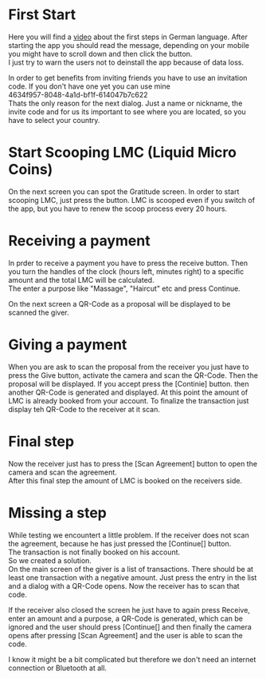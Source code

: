 # First Start

Here you will find a [video](https://youtu.be/52od5pRs2Ns) about the first steps in German language.
After starting the app you should read the message, depending on your mobile you might have to scroll down and then click the button.   
I just try to warn the users not to deinstall the app because of data loss.   

In order to get benefits from inviting friends you have to use an invitation code. If you don't have one yet you can use mine   
4634f957-8048-4a1d-bf1f-614047b7c622   
Thats the only reason for the next dialog. Just a name or nickname, the invite code and for us its important to see where you are located, so you have to select your country.  

# Start Scooping LMC (Liquid Micro Coins)
On the next screen you can spot the Gratitude screen. In order to start scooping LMC, just press the button. LMC is scooped even if you switch of the app, but you have to renew the scoop process every 20 hours. 

# Receiving a payment
In prder to receive a payment you have to press the receive button. Then you turn the handles of the clock (hours left, minutes right) to a specific amount and the total LMC will be calculated.  
The enter a purpose like "Massage", "Haircut" etc and press Continue.  

On the next screen a QR-Code as a proposal will be displayed to be scanned the giver.  

# Giving a payment  
When you are ask to scan the proposal from the receiver you just have to press the Give button, activate the camera and scan the QR-Code. Then the proposal will be displayed. If you accept press the [Continie] button. then another QR-Code is generated and displayed. At this point the amount of LMC is already booked from your account. To finalize the transaction just display teh QR-Code to the receiver at it scan.

# Final step
Now the receiver just has to press the [Scan Agreement] button to open the camera and scan the agreement.   
After this final step the amount of LMC is booked on the receivers side.

# Missing a step
While testing we encountert a little problem.
If the receiver does not scan the agreement, because he has just pressed the [Continue[] button.  
The transaction is not finally booked on his account.  
So we created a solution.  
On the main screen of the giver is a list of transactions. There should be at least one transaction with a negative amount. Just press the entry in the list and a dialog with a QR-Code opens. Now the receiver has to scan that code.  

If the receiver also closed the screen he just have to again press Receive, enter an amount and a purpose, a QR-Code is generated, which can be ignored and the user should press [Continue[] and then finally the camera opens after pressing [Scan Agreement] and the user is able to scan the code.

I know it might be a bit complicated but therefore we don't need an internet connection or Bluetooth at all. 
